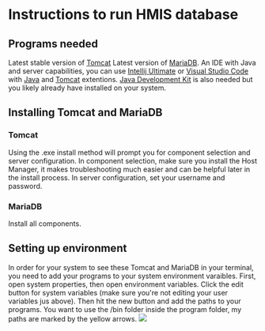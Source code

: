 # Instructions to run HMIS database 

## Programs needed ##
Latest stable version of [Tomcat](https://tomcat.apache.org/download-80.cgi)
Latest version of [MariaDB](https://mariadb.org/download/).
An IDE with Java and server capabilities, you can use [Intellij Ultimate](https://www.jetbrains.com/idea/) or [Visual Studio Code](https://code.visualstudio.com/) with [Java](https://marketplace.visualstudio.com/items?itemName=vscjava.vscode-java-debug) and [Tomcat](https://marketplace.visualstudio.com/items?itemName=adashen.vscode-tomcat) extentions. 
[Java Development Kit](https://www.oracle.com/java/technologies/javase/javase-jdk8-downloads.html) is also needed but you likely already have installed on your system.

## Installing Tomcat and MariaDB ##
### Tomcat ### 
Using the .exe install method will prompt you for component selection and server configuration. 
In component selection, make sure you install the Host Manager, it makes troubleshooting much easier and can be helpful later in the install process. 
In server configuration, set your username and password. 
### MariaDB ###
Install all components.

## Setting up environment ##
In order for your system to see these Tomcat and MariaDB in your terminal, you need to add your programs to your system environment varaibles. 
First, open system properties, then open  environment variables. Click the edit button for system variables (make sure you're not editing your user variables jus above). Then hit the new button and add the paths to your programs. You want to use the /bin folder inside the program folder, my paths are marked by the yellow arrows.
![](https://imgur.com/vArAOqn)
